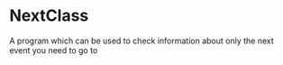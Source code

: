 # NextClass
A program which can be used to check information about only the next event you need to go to
